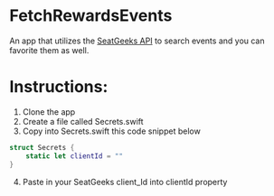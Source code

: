 # FetchRewardsEvents

An app that utilizes the [SeatGeeks API](https://platform.seatgeek.com/) to search events and you can favorite them as well.

# Instructions:
1. Clone the app
2. Create a file called Secrets.swift
3. Copy into Secrets.swift this code snippet below

```swift
struct Secrets {
    static let clientId = ""
}
```
4. Paste in your SeatGeeks client_Id into clientId property
